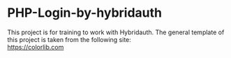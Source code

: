 # PHP-Login-by-hybridauth
 This project is for training to work with Hybridauth.
 The general template of this project is taken from the following site: <br>
 https://colorlib.com